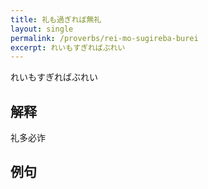 ```yaml
---
title: 礼も過ぎれば無礼
layout: single
permalink: /proverbs/rei-mo-sugireba-burei
excerpt: れいもすぎればぶれい
---
```


れいもすぎればぶれい

## 解释

礼多必诈

## 例句

